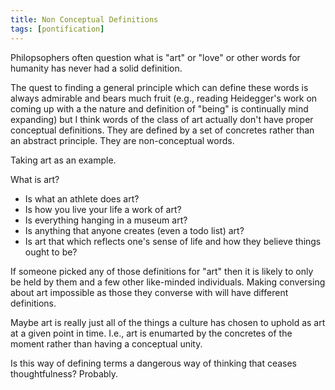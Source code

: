 ```yaml
---
title: Non Conceptual Definitions
tags: [pontification]
---
```


Philopsophers often question what is "art" or "love" or other words for humanity has never had a solid definition.

The quest to finding a general principle which can define these words is always admirable and bears much fruit (e.g., reading Heidegger's work on coming up with a the nature and definition of "being" is continually mind expanding) but I think words of the class of art
actually don't have proper conceptual definitions. They are defined by a set of concretes rather than an abstract principle. They are non-conceptual words.<!--truncate-->

Taking art as an example.

What is art?
* Is what an athlete does art?
* Is how you live your life a work of art?
* Is everything hanging in a museum art?
* Is anything that anyone creates (even a todo list) art?
* Is art that which reflects one's sense of life and how they believe things ought to be?

If someone picked any of those definitions for "art" then it is likely to only be held by them and a few other like-minded individuals. Making conversing about art impossible as those they converse with will have different definitions.

Maybe art is really just all of the things a culture has chosen to uphold as art at a given point in time. I.e., art is enumarted by the concretes of the moment rather than having a conceptual unity.

Is this way of defining terms a dangerous way of thinking that ceases thoughtfulness? Probably.
